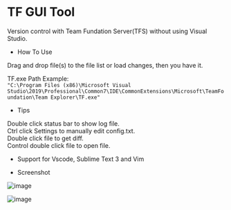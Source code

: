 
TF GUI Tool
===========

Version control with Team Fundation Server(TFS) without using Visual Studio.

* How To Use

Drag and drop file(s) to the file list or load changes, then you have it.

TF.exe Path Example:  
`"C:\Program Files (x86)\Microsoft Visual Studio\2019\Professional\Common7\IDE\CommonExtensions\Microsoft\TeamFoundation\Team Explorer\TF.exe" `

* Tips

Double click status bar to show log file.  
Ctrl click Settings to manually edit config.txt.  
Double click file to get diff.  
Control double click file to open file.  

* Support for Vscode, Sublime Text 3 and Vim

* Screenshot

![image](https://user-images.githubusercontent.com/4526937/191174079-1074871d-6722-4df8-a469-307cdf3a1b38.png)

![image](https://user-images.githubusercontent.com/4526937/191193788-632f1d73-4d2d-4e08-ae05-e5aa33f6ceab.png)
